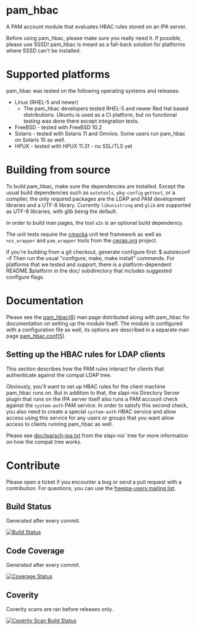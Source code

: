 pam_hbac
========

A PAM account module that evaluates HBAC rules stored on an IPA server.

Before using pam_hbac, please make sure you really need it. If possible,
please use SSSD! pam_hbac is meant as a fall-back solution for platforms where
SSSD can't be installed.

Supported platforms
===================
pam_hbac was tested on the following operating systems and releases:
  * Linux (RHEL-5 and newer)
    * The pam_hbac developers tested RHEL-5 and newer Red Hat based
      distributions. Ubuntu is used as a CI platform, but no functional
      testing was done there except integration tests.
  * FreeBSD - tested with FreeBSD 10.2
  * Solaris - tested with Solaris 11 and Omnios. Some users run pam_hbac on Solaris 10 as well.
  * HPUX - tested with HPUX 11.31 - no SSL/TLS yet

Building from source
====================
To build pam_hbac, make sure the dependencies are installed. Except the
usual build dependencies such as `autotools`, `pkg-config` `gettext`, or
a compiler, the only required packages are the LDAP and PAM development
libraries and a UTF-8 library. Currently `libunistring` and `glib` are
supported as UTF-8 libraries, with glib being the default.

In order to build man pages, the tool `a2x` is an optional build dependency.

The unit tests require the [cmocka](https://cmocka.org/) unit test
framework as well as `nss_wrapper` and `pam_wrapper` tools from the
[cwrap.org](https://cwrap.org/) project.

If you're building from a git checkout, generate configure first:
    $ autoreconf -if
Then run the usual "configure, make, make install" commands. For platforms
that we tested and support, there is a platform-dependent README.$platform
in the doc/ subdirectory that includes suggested configure flags.

Documentation
=============
Please see the
[pam_hbac(8)](https://github.com/jhrozek/pam_hbac/blob/master/doc/pam_hbac.8.txt)
man page distributed along with pam_hbac for documentation on setting up
the module itself. The module is configured with a configuration file as
well, its options are described in a separate man page
[pam_hbac.conf(5)](https://github.com/jhrozek/pam_hbac/blob/master/doc/pam_hbac.conf.5.txt)

Setting up the HBAC rules for LDAP clients
--------------------------------------------
This section describes how the PAM rules interact for clients that
authenticate against the compat LDAP tree.

Obviously, you'll want to set up HBAC rules for the client machine pam_hbac
runs on. But in addition to that, the slapi-nis Directory Server plugin
that runs on the IPA server itself also runs a PAM account check against
the `system-auth` PAM service. In order to satisfy this second check, you
also need to create a special `system-auth` HBAC service and allow access
using this service for any users or groups that you want allow access to
clients running pam_hbac as well.

Please see
[doc/ipa/sch-ipa.txt](https://git.fedorahosted.org/cgit/slapi-nis.git/tree/doc/ipa/sch-ipa.txt)
from the slapi-nis' tree for more information on how the compat tree works.

Contribute
==========
Please open a ticket if you encounter a bug or send a pull request with
a contribution. For questions, you can use the [freeipa-users mailing
list](http://www.redhat.com/mailman/listinfo/freeipa-users).

Build Status
------------
Generated after every commit.

[![Build Status](https://semaphoreci.com/api/v1/projects/ac5523b9-90ee-4dd1-9c0b-5bb718677e63/648576/badge.svg)](https://semaphoreci.com/jhrozek/pam_hbac)

Code Coverage
-------------
Generated after every commit.

[![Coverage Status](https://coveralls.io/repos/jhrozek/pam_hbac/badge.svg?branch=master&service=github)](https://coveralls.io/github/jhrozek/pam_hbac?branch=master)

Coverity
--------
Coverity scans are ran before releases only.

[![Coverity Scan Build Status](https://scan.coverity.com/projects/8032/badge.svg)](https://scan.coverity.com/projects/8032)
